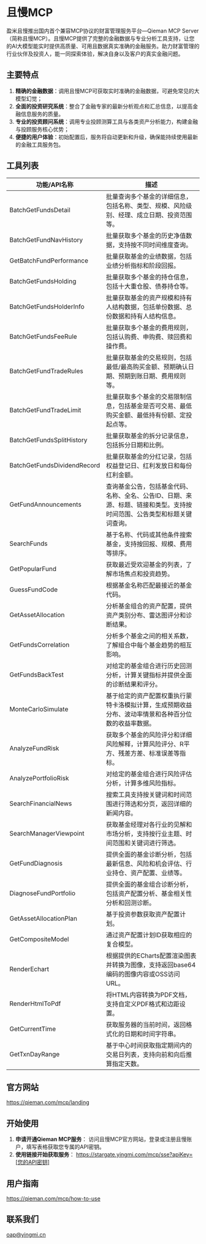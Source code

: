 # 且慢MCP

盈米且慢推出国内首个兼容MCP协议的财富管理服务平台—Qieman MCP Server（简称且慢MCP）。且慢MCP提供了完整的金融数据与专业分析工具支持，让您的AI大模型能实时提供高质量、可用且数据真实准确的金融服务。助力财富管理的行业伙伴及投资人，能一同探索体验，解决自身以及客户的真实金融问题。

## 主要特点

1. **精确的金融数据**：调用且慢MCP可获取实时准确的金融数据，可避免常见的大模型幻觉；
2. **全面的投资研究系统**：整合了金融专家的最新分析观点和汇总信息，以提高金融信息服务的质量。
3. **专业的投资顾问系统**：调用专业投顾测算工具与各类资产分析能力，构建金融与投顾服务核心优势；
4. **便捷的用户体验**：初始配置后，服务将自动更新和升级，确保能持续使用最新的金融工具服务包。

## 工具列表

| 功能/API名称                | 描述                                                         |
| --------------------------- | ------------------------------------------------------------ |
| BatchGetFundsDetail         | 批量查询多个基金的详细信息，包括名称、类型、规模、风险级别、经理、成立日期、投资范围等。 |
| BatchGetFundNavHistory      | 批量获取多个基金的历史净值数据，支持按不同时间维度查询。     |
| GetBatchFundPerformance     | 批量获取基金的业绩数据，包括业绩分析指标和阶段回报。         |
| BatchGetFundsHolding        | 批量获取多个基金的持仓信息，包括十大重仓股、债券持仓等。     |
| BatchGetFundsHolderInfo     | 批量获取基金的资产规模和持有人结构数据，包括单份数据、总份数据和持有人结构信息。 |
| BatchGetFundsFeeRule        | 批量获取多个基金的费用规则，包括认购费、申购费、赎回费和操作费。 |
| BatchGetFundTradeRules      | 批量获取基金的交易规则，包括最低/最高购买金额、预期确认日期、预期到账日期、费用规则等。 |
| BatchGetFundTradeLimit      | 批量获取多个基金的交易限制信息，包括基金是否可交易、最低购买金额、最低持有份额、定投起点等。 |
| BatchGetFundsSplitHistory   | 批量获取基金的拆分记录信息，包括拆分日期和比例。             |
| BatchGetFundsDividendRecord | 批量获取基金的分红记录，包括权益登记日、红利发放日和每份红利金额。 |
| GetFundAnnouncements        | 查询基金公告，包括基金代码、名称、全名、公告ID、日期、来源、标题、链接和类型。支持按时间范围、公告类型和标题关键词查询。 |
| SearchFunds                 | 基于名称、代码或其他条件搜索基金，支持按回报、规模、费用等排序。 |
| GetPopularFund              | 获取最近受欢迎基金的列表，了解市场焦点和投资趋势。           |
| GuessFundCode               | 根据基金名称匹配最接近的基金代码。                           |
| GetAssetAllocation          | 分析基金组合的资产配置，提供资产类别分布、雷达图评分和诊断结果。 |
| GetFundsCorrelation         | 分析多个基金之间的相关系数，了解组合中每个基金趋势的相互影响。 |
| GetFundsBackTest            | 对给定的基金组合进行历史回测分析，计算关键指标并提供全面的诊断结果和评分。 |
| MonteCarloSimulate          | 基于给定的资产配置权重执行蒙特卡洛模拟计算，生成预期收益分布、波动率情景和各种百分位数的收益率数据。 |
| AnalyzeFundRisk             | 获取多个基金的风险评分和详细风险解释，计算风险评分、R平方、残差方差、标准误差等指标。 |
| AnalyzePortfolioRisk        | 对给定的基金组合进行风险评估分析，计算多维风险指标。         |
| SearchFinancialNews         | 搜索工具支持按关键词和时间范围进行筛选和分页，返回详细的新闻内容。 |
| SearchManagerViewpoint      | 获取基金经理对各行业的见解和市场分析，支持按行业主题、时间范围和关键词进行筛选。 |
| GetFundDiagnosis            | 提供全面的基金诊断分析，包括最新信息、风险和机会评估、行业持仓、资产配置、业绩等。 |
| DiagnoseFundPortfolio       | 提供全面的基金组合诊断分析，包括资产配置分析、基金相关性分析和回测诊断。 |
| GetAssetAllocationPlan      | 基于投资参数获取资产配置计划。                               |
| GetCompositeModel           | 通过资产配置计划ID获取相应的复合模型。                       |
| RenderEchart                | 根据提供的ECharts配置渲染图表并转换为图像，支持返回base64编码的图像内容或OSS访问URL。 |
| RenderHtmlToPdf             | 将HTML内容转换为PDF文档，支持自定义PDF格式和边距设置。       |
| GetCurrentTime              | 获取服务器的当前时间，返回格式化的日期和时间字符串。         |
| GetTxnDayRange              | 基于中心时间获取指定期间内的交易日列表，支持向前和向后推算指定天数。 |

## 官方网站

https://qieman.com/mcp/landing

## 开始使用

1. **申请开通Qieman MCP服务**： 访问且慢MCP官方网站，登录或注册且慢账户，填写表格获取您专属的API密钥。
2. **使用链接开始获取服务**： https://stargate.yingmi.com/mcp/sse?apiKey=[您的API密钥]

## 用户指南

https://qieman.com/mcp/how-to-use

## 联系我们

oap@yingmi.cn